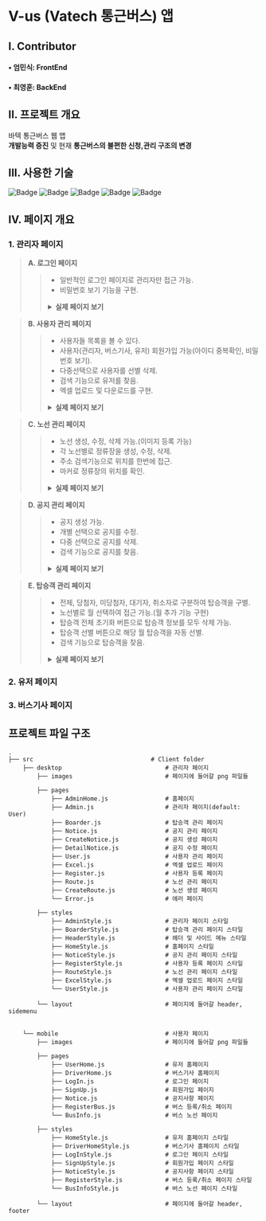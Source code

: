 # V-us (Vatech 통근버스) 앱
## I. Contributor
#### • 엄민식: FrontEnd
#### • 최영훈: BackEnd

## II. 프로젝트 개요
바텍 통근버스 웹 앱  
<strong>개발능력 증진</strong> 및 현재 <strong>통근버스의 불편한 신청,관리 구조의 변경</strong>

## III. 사용한 기술
![Badge](https://img.shields.io/badge/platform-web-yellow) ![Badge](https://img.shields.io/badge/library-React%2C%20Apollo-blue) ![Badge](https://img.shields.io/badge/library-react--hook--form-orange) ![Badge](https://img.shields.io/badge/library-Material--ui%2C%20Dayjs%2C%20react--swipeable--views-red) ![Badge](https://img.shields.io/badge/database-dynamoDB-brightgreen)

## IV. 페이지 개요
### 1. 관리자 페이지
> <strong>A. 로그인 페이지</strong>
>> - 일반적인 로그인 페이지로 관리자만 접근 가능.  
>> - 비밀번호 보기 기능을 구현.  
>> <details><summary><strong>실제 페이지 보기</strong></summary>
>> <div markdown="1"><img width="1200" src=https://user-images.githubusercontent.com/46717432/114361231-db41bd00-9bb0-11eb-9dc7-16b5fba2743c.png>
</div></details>  


> <strong>B. 사용자 관리 페이지</strong>
>> - 사용자들 목록을 볼 수 있다.  
>> - 사용자(관리자, 버스기사, 유저) 회원가입 가능(아이디 중복확인, 비밀번호 보기).  
>> - 다중선택으로 사용자를 선별 삭제.  
>> - 검색 기능으로 유저를 찾음.  
>> - 엑셀 업로드 및 다운로드를 구현. 
>> <details><summary><strong>실제 페이지 보기</strong></summary>
>> <div markdown="1"><img width="1200" src=https://user-images.githubusercontent.com/46717432/114361361-01fff380-9bb1-11eb-9666-5989c6ba497b.png>
</div></details>   


> <strong>C. 노선 관리 페이지</strong>
>> - 노선 생성, 수정, 삭제 가능.(이미지 등록 가능)  
>> - 각 노선별로 정류장을 생성, 수정, 삭제.
>> - 주소 검색기능으로 위치를 한번에 접근.  
>> - 마커로 정류장의 위치를 확인.  
>> <details><summary><strong>실제 페이지 보기</strong></summary>
>> <div markdown="1"><img width="1200" src=https://user-images.githubusercontent.com/46717432/114361524-2d82de00-9bb1-11eb-8452-1b60baebeff2.png>
>> <br/><img width="1200" src=https://user-images.githubusercontent.com/46717432/114362167-011b9180-9bb2-11eb-817c-be888ec8918a.png>   
>> <br/><img width="1200" src=https://user-images.githubusercontent.com/46717432/114362054-dc271e80-9bb1-11eb-883a-293c19dd5f7d.png> </div></details>  


> <strong>D. 공지 관리 페이지</strong>
>> - 공지 생성 가능.  
>> - 개별 선택으로 공지를 수정.  
>> - 다중 선택으로 공지를 삭제.  
>> - 검색 기능으로 공지를 찾음.  
>> <details><summary><strong>실제 페이지 보기</strong></summary>
>> <div markdown="1"><img width="1200" src=https://user-images.githubusercontent.com/46717432/114362247-17295200-9bb2-11eb-8540-128de992343e.png>
</div></details>     


> <strong>E. 탑승객 관리 페이지</strong>
>> - 전체, 당첨자, 미당첨자, 대기자, 취소자로 구분하여 탑승객을 구별.  
>> - 노선별로 월 선택하여 접근 가능.(월 추가 기능 구현)  
>> - 탑승객 전체 초기화 버튼으로 탑승객 정보를 모두 삭제 가능.  
>> - 탑승객 선별 버튼으로 해당 월 탑승객을 자동 선별. 
>> - 검색 기능으로 탑승객을 찾음.  
>> <details><summary><strong>실제 페이지 보기</strong></summary>
>> <div markdown="1"><img width="1200" src=https://user-images.githubusercontent.com/46717432/114362519-61aace80-9bb2-11eb-9501-7e07dc0fd058.png>
>> <br/><img width="1200" src=https://user-images.githubusercontent.com/46717432/114362527-640d2880-9bb2-11eb-90dd-8a197a03fd37.png> </div></details>    


### 2. 유저 페이지
### 3. 버스기사 페이지

## 프로젝트 파일 구조

    .
    ├── src                                 # Client folder
        ├── desktop                             # 관리자 페이지
            ├── images                          # 페이지에 들어갈 png 파일들
        
            ├── pages               
                ├── AdminHome.js                # 홈페이지
                ├── Admin.js                    # 관리자 페이지(default: User)
                ├── Boarder.js                  # 탑승객 관리 페이지
                ├── Notice.js                   # 공지 관리 페이지
                ├── CreateNotice.js             # 공지 생성 페이지
                ├── DetailNotice.js             # 공지 수정 페이지
                ├── User.js                     # 사용자 관리 페이지
                ├── Excel.js                    # 엑셀 업로드 페이지
                ├── Register.js                 # 사용자 등록 페이지
                ├── Route.js                    # 노선 관리 페이지
                ├── CreateRoute.js              # 노선 생성 페이지
                └── Error.js                    # 에러 페이지
            
            ├── styles              
                ├── AdminStyle.js               # 관리자 페이지 스타일
                ├── BoarderStyle.js             # 탑승객 관리 페이지 스타일
                ├── HeaderStyle.js              # 헤더 및 사이드 메뉴 스타일
                ├── HomeStyle.js                # 홈페이지 스타일
                ├── NoticeStyle.js              # 공지 관리 페이지 스타일
                ├── RegisterStyle.js            # 사용자 등록 페이지 스타일
                ├── RouteStyle.js               # 노선 관리 페이지 스타일
                ├── ExcelStyle.js               # 엑셀 업로드 페이지 스타일
                └── UserStyle.js                # 사용자 관리 페이지 스타일
            
            └── layout                          # 페이지에 들어갈 header, sidemenu 
        
        
        └── mobile                              # 사용자 페이지
            ├── images                          # 페이지에 들어갈 png 파일들
        
            ├── pages               
                ├── UserHome.js                 # 유저 홈페이지
                ├── DriverHome.js               # 버스기사 홈페이지
                ├── LogIn.js                    # 로그인 페이지
                ├── SignUp.js                   # 회원가입 페이지
                ├── Notice.js                   # 공지사항 페이지
                ├── RegisterBus.js              # 버스 등록/취소 페이지
                └── BusInfo.js                  # 버스 노선 페이지
            
            ├── styles              
                ├── HomeStyle.js                # 유저 홈페이지 스타일
                ├── DriverHomeStyle.js          # 버스기사 홈페이지 스타일
                ├── LogInStyle.js               # 로그인 페이지 스타일
                ├── SignUpStyle.js              # 회원가입 페이지 스타일
                ├── NoticeStyle.js              # 공지사항 페이지 스타일
                ├── RegisterStyle.js            # 버스 등록/취소 페이지 스타일
                └── BusInfoStyle.js             # 버스 노선 페이지 스타일
            
            └── layout                          # 페이지에 들어갈 header, footer 
        
<br>
